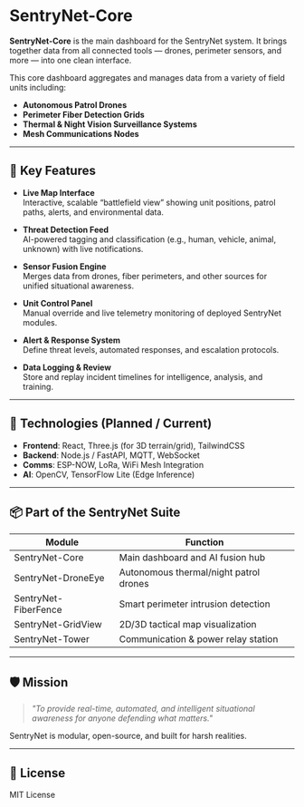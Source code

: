 # SentryNet-Core

**SentryNet-Core** is the main dashboard for the SentryNet system. It brings together data from all connected tools — drones, perimeter sensors, and more — into one clean interface.

This core dashboard aggregates and manages data from a variety of field units including:

- **Autonomous Patrol Drones**
- **Perimeter Fiber Detection Grids**
- **Thermal & Night Vision Surveillance Systems**
- **Mesh Communications Nodes**

---

## 🧠 Key Features

- **Live Map Interface**  
  Interactive, scalable “battlefield view” showing unit positions, patrol paths, alerts, and environmental data.

- **Threat Detection Feed**  
  AI-powered tagging and classification (e.g., human, vehicle, animal, unknown) with live notifications.

- **Sensor Fusion Engine**  
  Merges data from drones, fiber perimeters, and other sources for unified situational awareness.

- **Unit Control Panel**  
  Manual override and live telemetry monitoring of deployed SentryNet modules.

- **Alert & Response System**  
  Define threat levels, automated responses, and escalation protocols.

- **Data Logging & Review**  
  Store and replay incident timelines for intelligence, analysis, and training.

---

## 🔧 Technologies (Planned / Current)

- **Frontend**: React, Three.js (for 3D terrain/grid), TailwindCSS  
- **Backend**: Node.js / FastAPI, MQTT, WebSocket  
- **Comms**: ESP-NOW, LoRa, WiFi Mesh Integration  
- **AI**: OpenCV, TensorFlow Lite (Edge Inference)

---

## 📦 Part of the SentryNet Suite

| Module         | Function                                |
|----------------|-----------------------------------------|
| SentryNet-Core | Main dashboard and AI fusion hub        |
| SentryNet-DroneEye | Autonomous thermal/night patrol drones |
| SentryNet-FiberFence | Smart perimeter intrusion detection   |
| SentryNet-GridView | 2D/3D tactical map visualization      |
| SentryNet-Tower | Communication & power relay station    |

---

## 🛡️ Mission

> _"To provide real-time, automated, and intelligent situational awareness for anyone defending what matters."_  

SentryNet is modular, open-source, and built for harsh realities.

---

## 📄 License

MIT License
